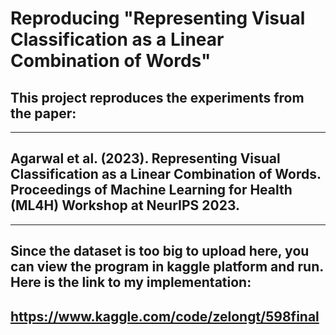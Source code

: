 
# Reproducing "Representing Visual Classification as a Linear Combination of Words"

## This project reproduces the experiments from the paper:

---
Agarwal et al. (2023). Representing Visual Classification as a Linear Combination of Words. Proceedings of Machine Learning for Health (ML4H) Workshop at NeurIPS 2023.
---

---
Since the dataset is too big to upload here, you can view the program in kaggle platform and run. Here is the link to my implementation:
---

https://www.kaggle.com/code/zelongt/598final
---